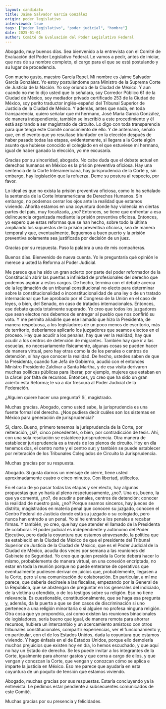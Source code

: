 ```yaml
---
layout: candidato
title: Jaime Salvador García González
origin: poder legislativo
interviewed: true
tags: ["poder legislativo", "poder judicial", "hombre"]
date: 2025-01-01
author: Comité de Evaluación del Poder Legislativo Federal
---
```


Abogado, muy buenos días. Sea bienvenido a la entrevista con el Comité de Evaluación del Poder Legislativo Federal. Le vamos a pedir, antes de iniciar, que nos dé su nombre completo, el cargo para el que se está postulando y su lugar de procedencia.

Con mucho gusto, maestro García Repel. Mi nombre es Jaime Salvador García González. Yo estoy postulándome para Ministro de la Suprema Corte de Justicia de la Nación. Yo soy oriundo de la Ciudad de México. Y aun cuando no me lo dijo usted que lo señalara, soy Corredor Público 61 de la Ciudad de México, soy mediador privado certificado 253 de la Ciudad de México, soy perito traductor inglés-español del Tribunal Superior de Justicia de la Ciudad de México. Y además, antes que nada, en toda transparencia, quiero señalar que mi hermano, José María García González, de manera independiente, también se inscribió a este procedimiento y él está aspirando a ser magistrado de circuito. Lo digo con toda transparencia para que tenga este Comité conocimiento de ello. Y de antemano, señalo que, en el evento que yo resultase triunfador en la elección después de haber pasado todas las etapas, evidentemente, si llegara a la Corte algún asunto que hubiese conocido el colegiado en el que estuviese mi hermano, igual de haber ganado la elección, yo me excusaría.

Gracias por su sinceridad, abogado. No cabe duda que el debate actual en derechos humanos en México es la prisión preventiva oficiosa. Hay una sentencia de la Corte Interamericana, hay jurisprudencia de la Corte y, sin embargo, hay legislación que la refuerza. Deme su postura al respecto, por favor.

Lo ideal es que no exista la prisión preventiva oficiosa, como lo ha señalado la sentencia de la Corte Interamericana de Derechos Humanos. Sin embargo, no podemos cerrar los ojos ante la realidad que estamos viviendo. Ahorita estamos en una coyuntura donde hay violencia en ciertas partes del país, muy focalizada, ¿no? Entonces, se tiene que enfrentar a esa delincuencia organizada mediante la prisión preventiva oficiosa. Entonces, yo espero que estas reformas que se han hecho, sobre todo la última ampliando los supuestos de la prisión preventiva oficiosa,  sea de manera temporal y que, eventualmente, lleguemos a buen puerto y la prisión preventiva solamente sea justificada por decisión de un juez.

Gracias por su respuesta. Paso la palabra a una de mis compañeras.

Buenos días. Bienvenido de nueva cuenta. Yo le preguntaría qué opinión le merece a usted la Reforma al Poder Judicial.

Me parece que ha sido un gran acierto por parte del poder reformador de la Constitución abrir las puertas a infinidad de profesionales del derecho que podemos aspirar a estos cargos. De hecho, termina con el debate acerca de la legitimación de un tribunal constitucional no electo  para determinar sobre la constitucionalidad o inconstitucionalidad de una ley o de un tratado internacional que fue aprobado por el Congreso de la Unión en el caso de leyes, o bien, del Senado, en caso de tratados internacionales. Entonces, ese debate queda totalmente superado. Yo creo que todos los juzgadores que sean electos nos debemos de entregar al pueblo que nos confirió su voto. Y me permito añadirle que ese llamado que hizo la Presidenta, de manera respetuosa, a los legisladores de un poco menos de escritorio, más de territorio, deberíamos aplicarlo los juzgadores que seamos electos en el proceso. Hay que acudir a los penales, hay que ver la realidad, hay que acudir a los centros de detención de migrantes. También hay que ir a las escuelas, no necesariamente físicamente, algunas cosas se pueden hacer de manera virtual, pero hay otras como la de los penales o centros  de detención, sí hay que conocer la realidad.  De hecho, ustedes saben de que la Presidenta, cuando fue Jefa de Gobierno, acudió con el  entonces Ministro Presidente Zaldívar a Santa Martha, y de esa visita derivaron muchas políticas  públicas para liberar, por ejemplo, mujeres que estaban en la cárcel por falta de recursos.  Entonces, yo creo que ha sido un gran acierto esta Reforma; le va a dar frescura al Poder  Judicial de la Federación.

¿Alguien quiere hacer una pregunta? Sí, magistrado.

Muchas gracias. Abogado, como usted sabe, la jurisprudencia es una fuente formal del derecho.  ¿Nos pudiera decir cuáles son los sistemas en México para generación de jurisprudencia?

Sí, claro. Bueno, primero tenemos la jurisprudencia de la Corte, por reiteración, ¿si?, cinco precedentes, o bien, por contradicción de tesis. Ahí, con una sola resolución se establece jurisprudencia. Otra manera de establecer jurisprudencia es a través de los plenos de circuito.  Hoy en día tenemos dos, el centro norte y el centro sur; y también se puede establecer por reiteración de los Tribunales Colegiados de Circuito la Jurisprudencia.

Muchas gracias por su respuesta.

Abogado. Si gusta darnos un mensaje de cierre, tiene usted aproximadamente cuatro o cinco minutos. Con libertad, utilícelos.

En el caso de yo pasar todas las etapas y ser electo, hay algunas propuestas que yo haría al pleno respetuosamente, ¿no?. Una es, bueno, la que ya comenté, ¿no?, de acudir a penales, centros de detención; conocer la realidad de nuestro país, ¿no? Porque seamos sinceros, hay jueces de distrito, magistrados en materia penal que conocen su juzgado, conocen el Centro  Federal de Justicia donde está su juzgado o su colegiado, pero nunca han entrado a un penal. Yo sí he entrado a los penales a recabar firmas. Y también, yo creo, que hay que atender el llamado  de la Presidenta de colaborar. El poder judicial es independiente y autónomo del Poder Ejecutivo, pero dada la coyuntura  que estamos atravesando, la política que se estableció en la Ciudad de México de  que el presidente del Tribunal Superior de Justicia de la Ciudad de México, que es el  Poder Judicial de la Ciudad de México, acudía dos veces por semana a las reuniones del Gabinete  de Seguridad. Yo creo que quien presida la Corte deberá hacer lo mismo, probablemente de manera virtual, en una conexión encriptada, no estar en toda la reunión porque no puede enterarse de operativos que eventualmente pudiesen derivar en juicios que, probablemente, llegasen a la Corte, pero sí una comunicación de colaboración. En particular, a mí me parece, que debería decírsele a las fiscalías, empezando por la General de la República, que se abstengan de preguntar en los generales del indiciado, de la víctima u ofendido, o de los testigos sobre su religión. Eso no tiene relevancia. Es cuestionable, constitucionalmente, que se haga esa pregunta y, además, da la puerta a que se den casos de discriminación si uno pertenece a una religión minoritaria o si alguien no profesa ninguna religión. Otra cosa que yo propondría, así como existen las reuniones binacionales de legisladores, sería bueno que igual, de manera remota para ahorrar recursos, hubiera un intercambio y un acercamiento amistoso con otros tribunales constitucionales, compartir experiencias, ver el funcionamiento y, en particular, con el de los Estados Unidos, dada la coyuntura que estamos viviendo. Y hago énfasis en el de Estados Unidos, porque ello demolería muchos prejuicios que existen hoy en día, lo hemos escuchado, y que aquí no hay un Estado de derecho. Se les puede invitar a los integrantes de la Corte, igualmente para ahorrar gastos y que corra a cargo de ellos, y que vengan y conozcan la Corte, que vengan y conozcan cómo se aplica e imparte la justicia en México. Eso me parece que ayudaría en esta coyuntura de un poquito de  tensión que estamos viviendo.

Abogado, muchas gracias por sus respuestas. Estaría concluyendo ya la entrevista. Le pedimos estar pendiente a subsecuentes comunicados de este Comité.

Muchas gracias por su presencia y felicidades.


